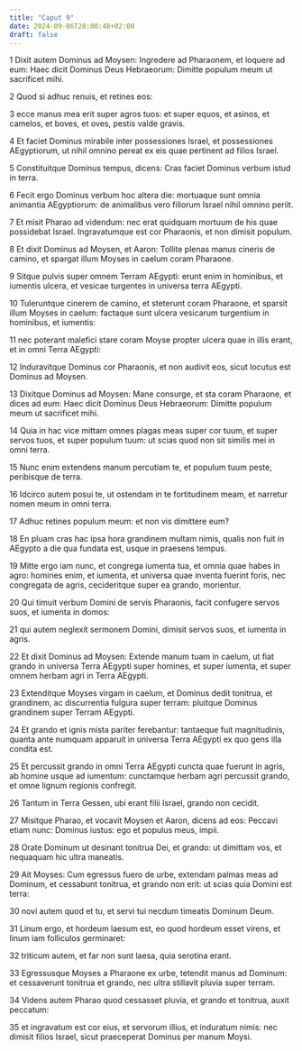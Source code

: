 ```yaml
---
title: "Caput 9"
date: 2024-09-06T20:00:48+02:00
draft: false
---
```



1 Dixit autem Dominus ad Moysen: Ingredere ad Pharaonem, et loquere ad eum: Haec dicit Dominus Deus Hebraeorum: Dimitte populum meum ut sacrificet mihi.

2 Quod si adhuc renuis, et retines eos:

3 ecce manus mea erit super agros tuos: et super equos, et asinos, et camelos, et boves, et oves, pestis valde gravis.

4 Et faciet Dominus mirabile inter possessiones Israel, et possessiones AEgyptiorum, ut nihil omnino pereat ex eis quae pertinent ad filios Israel.

5 Constituitque Dominus tempus, dicens: Cras faciet Dominus verbum istud in terra.

6 Fecit ergo Dominus verbum hoc altera die: mortuaque sunt omnia animantia AEgyptiorum: de animalibus vero filiorum Israel nihil omnino periit.

7 Et misit Pharao ad videndum: nec erat quidquam mortuum de his quae possidebat Israel. Ingravatumque est cor Pharaonis, et non dimisit populum.

8 Et dixit Dominus ad Moysen, et Aaron: Tollite plenas manus cineris de camino, et spargat illum Moyses in caelum coram Pharaone.

9 Sitque pulvis super omnem Terram AEgypti: erunt enim in hominibus, et iumentis ulcera, et vesicae turgentes in universa terra AEgypti.

10 Tuleruntque cinerem de camino, et steterunt coram Pharaone, et sparsit illum Moyses in caelum: factaque sunt ulcera vesicarum turgentium in hominibus, et iumentis:

11 nec poterant malefici stare coram Moyse propter ulcera quae in illis erant, et in omni Terra AEgypti:

12 Induravitque Dominus cor Pharaonis, et non audivit eos, sicut locutus est Dominus ad Moysen.

13 Dixitque Dominus ad Moysen: Mane consurge, et sta coram Pharaone, et dices ad eum: Haec dicit Dominus Deus Hebraeorum: Dimitte populum meum ut sacrificet mihi.

14 Quia in hac vice mittam omnes plagas meas super cor tuum, et super servos tuos, et super populum tuum: ut scias quod non sit similis mei in omni terra.

15 Nunc enim extendens manum percutiam te, et populum tuum peste, peribisque de terra.

16 Idcirco autem posui te, ut ostendam in te fortitudinem meam, et narretur nomen meum in omni terra.

17 Adhuc retines populum meum: et non vis dimittere eum?

18 En pluam cras hac ipsa hora grandinem multam nimis, qualis non fuit in AEgypto a die qua fundata est, usque in praesens tempus.

19 Mitte ergo iam nunc, et congrega iumenta tua, et omnia quae habes in agro: homines enim, et iumenta, et universa quae inventa fuerint foris, nec congregata de agris, cecideritque super ea grando, morientur.

20 Qui timuit verbum Domini de servis Pharaonis, facit confugere servos suos, et iumenta in domos:

21 qui autem neglexit sermonem Domini, dimisit servos suos, et iumenta in agris.

22 Et dixit Dominus ad Moysen: Extende manum tuam in caelum, ut fiat grando in universa Terra AEgypti super homines, et super iumenta, et super omnem herbam agri in Terra AEgypti.

23 Extenditque Moyses virgam in caelum, et Dominus dedit tonitrua, et grandinem, ac discurrentia fulgura super terram: pluitque Dominus grandinem super Terram AEgypti.

24 Et grando et ignis mista pariter ferebantur: tantaeque fuit magnitudinis, quanta ante numquam apparuit in universa Terra AEgypti ex quo gens illa condita est.

25 Et percussit grando in omni Terra AEgypti cuncta quae fuerunt in agris, ab homine usque ad iumentum: cunctamque herbam agri percussit grando, et omne lignum regionis confregit.

26 Tantum in Terra Gessen, ubi erant filii Israel, grando non cecidit.

27 Misitque Pharao, et vocavit Moysen et Aaron, dicens ad eos: Peccavi etiam nunc: Dominus iustus: ego et populus meus, impii.

28 Orate Dominum ut desinant tonitrua Dei, et grando: ut dimittam vos, et nequaquam hic ultra maneatis.

29 Ait Moyses: Cum egressus fuero de urbe, extendam palmas meas ad Dominum, et cessabunt tonitrua, et grando non erit: ut scias quia Domini est terra:

30 novi autem quod et tu, et servi tui necdum timeatis Dominum Deum.

31 Linum ergo, et hordeum laesum est, eo quod hordeum esset virens, et linum iam folliculos germinaret:

32 triticum autem, et far non sunt laesa, quia serotina erant.

33 Egressusque Moyses a Pharaone ex urbe, tetendit manus ad Dominum: et cessaverunt tonitrua et grando, nec ultra stillavit pluvia super terram.

34 Videns autem Pharao quod cessasset pluvia, et grando et tonitrua, auxit peccatum:

35 et ingravatum est cor eius, et servorum illius, et induratum nimis: nec dimisit filios Israel, sicut praeceperat Dominus per manum Moysi.

